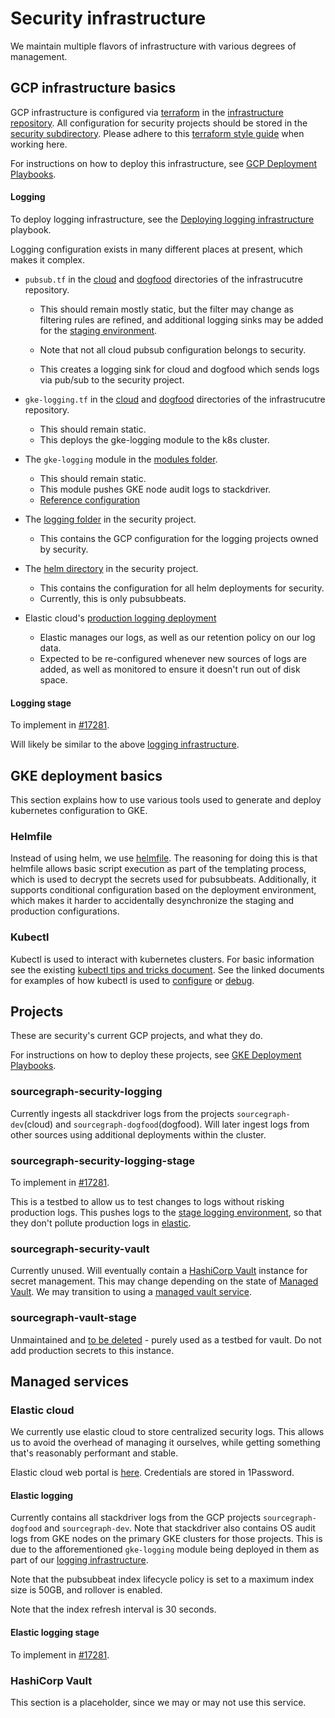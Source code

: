 # Security infrastructure

We maintain multiple flavors of infrastructure with various degrees of management. 



## GCP infrastructure basics

GCP infrastructure is configured via [terraform](https://www.terraform.io/) in the [infrastructure repository](https://github.com/sourcegraph/infrastructure/). All configuration for security projects should be stored in the [security subdirectory](https://github.com/sourcegraph/infrastructure/tree/main/security). Please adhere to this [terraform style guide](../../languages/terraform.md) when working here.

For instructions on how to deploy this infrastructure, see [GCP Deployment Playbooks](./playbooks.md#gcp-deployment-playbooks).



#### Logging

To deploy logging infrastructure, see the [Deploying logging infrastructure](./playbooks.md#deploying-logging-infrastructure) playbook. 

Logging configuration exists in many different places at present, which makes it complex.

* `pubsub.tf` in the [cloud](https://github.com/sourcegraph/infrastructure/blob/main/cloud/pubsub.tf) and [dogfood](https://github.com/sourcegraph/infrastructure/blob/main/dogfood/pubsub.tf) directories of the infrastrucutre repository.

  * This should remain mostly static, but the filter may change as filtering rules are refined, and additional logging sinks may be added for the [staging environment](#logging-stage).

  * Note that not all cloud pubsub configuration belongs to security.
  * This creates a logging sink for cloud and dogfood which sends logs via pub/sub to the security project.

* `gke-logging.tf` in the [cloud](https://github.com/sourcegraph/infrastructure/blob/main/cloud/pubsub.tf) and [dogfood](https://github.com/sourcegraph/infrastructure/blob/main/dogfood/pubsub.tf) directories of the infrastrucutre repository.

  * This should remain static.
  * This deploys the gke-logging module to the k8s cluster.

* The `gke-logging` module in the [modules folder](https://github.com/sourcegraph/infrastructure/tree/main/modules/gke-logging).

  * This should remain static.
  * This module pushes GKE node audit logs to stackdriver.
  * [Reference configuration](https://github.com/GoogleCloudPlatform/k8s-node-tools/blob/master/os-audit/cos-auditd-logging.yaml)

* The [logging folder](https://github.com/sourcegraph/infrastructure/tree/main/security/logging) in the security project.

  * This contains the GCP configuration for the logging projects owned by security.

* The [helm directory](https://github.com/sourcegraph/infrastructure/tree/main/security/logging/helm/) in the security project.

  * This contains the configuration for all helm deployments for security.
  * Currently, this is only pubsubbeats.

* Elastic cloud's [production logging deployment](#elastic-logging)

  * Elastic manages our logs, as well as our retention policy on our log data.
  * Expected to be re-configured whenever new sources of logs are added, as well as monitored to ensure it doesn't run out of disk space.

#### Logging stage

To implement in [#17281](https://github.com/sourcegraph/sourcegraph/issues/17281).

Will likely be similar to the above [logging infrastructure](#logging).



## GKE deployment basics

This section explains how to use various tools used to generate and deploy kubernetes configuration to GKE.

### Helmfile

Instead of using helm, we use [helmfile](https://github.com/roboll/helmfile). The reasoning for doing this is that helmfile allows basic script execution as part of the templating process, which is used to decrypt the secrets used for pubsubbeats. Additionally, it supports conditional configuration based on the deployment environment, which makes it harder to accidentally desynchronize the staging and production configurations.

### Kubectl

Kubectl is used to interact with kubernetes clusters. For basic information see the existing [kubectl tips and tricks document](../../deployments/kubernetes.md). See the linked documents for examples of how kubectl is used to [configure](./playbooks.md#gke-deployment-playbooks) or [debug](./playbooks.md#debugging-logging).

## Projects

These are security's current GCP projects, and what they do. 

For instructions on how to deploy these projects, see [GKE Deployment Playbooks](./playbooks.md#gke-deployment-playbooks).



### sourcegraph-security-logging

Currently ingests all stackdriver logs from the projects `sourcegraph-dev`(cloud) and `sourcegraph-dogfood`(dogfood). Will later ingest logs from other sources using additional deployments within the cluster.



### sourcegraph-security-logging-stage

To implement in [#17281](https://github.com/sourcegraph/sourcegraph/issues/17281).

This is a testbed to allow us to test changes to logs without risking production logs. This pushes logs to the [stage logging environment](#elastic-logging-stage), so that they don't pollute production logs in [elastic](#elastic-cloud).



### sourcegraph-security-vault

Currently unused. Will eventually contain a [HashiCorp Vault](https://www.vaultproject.io/) instance for secret management. This may change depending on the state of [Managed Vault](https://www.hashicorp.com/cloud-platform). We may transition to using a [managed vault service](#hashicorp-vault).



### sourcegraph-vault-stage

Unmaintained and [to be deleted](https://github.com/sourcegraph/sourcegraph/issues/17046) - purely used as a testbed for vault. Do not add production secrets to this instance.



## Managed services

### Elastic cloud

We currently use elastic cloud to store centralized security logs. This allows us to avoid the overhead of managing it ourselves, while getting something that's reasonably performant and stable. 

Elastic cloud web portal is [here](https://cloud.elastic.co/home). Credentials are stored in 1Password.

#### Elastic logging

Currently contains all stackdriver logs from the GCP projects `sourcegraph-dogfood` and `sourcegraph-dev`. Note that stackdriver also contains OS audit logs from GKE nodes on the primary GKE clusters for those projects. This is due to the afforementioned `gke-logging` module being deployed in them as part of our [logging infrastructure](#logging).



Note that the pubsubbeat index lifecycle policy is set to a maximum index size is 50GB, and rollover is enabled. 

Note that the index refresh interval is 30 seconds.



#### Elastic logging stage

To implement in [#17281](https://github.com/sourcegraph/sourcegraph/issues/17281).



### HashiCorp Vault

This section is a placeholder, since we may or may not use this service.